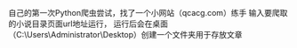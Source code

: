 自己的第一次Python爬虫尝试，找了一个小网站（qcacg.com）练手
输入要爬取的小说目录页面url地址运行，
运行后会在桌面（C:\Users\Administrator\Desktop）创建一个文件夹用于存放文章

